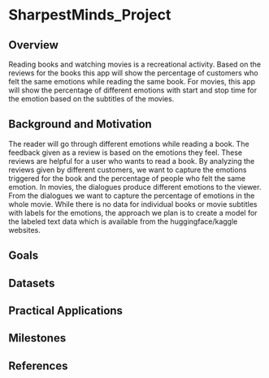 # SharpestMinds_Project

## Overview
Reading books and watching movies is a recreational activity. Based on the reviews for the books this app will show the percentage of customers who felt the same emotions while reading the same book. For movies, this app will show the percentage of different emotions with start and stop time for the emotion based on the subtitles of the movies. 


## Background and Motivation

The reader will go through different emotions while reading a book. The feedback given as a review is based on the emotions they feel. These reviews are helpful for a user who wants to read a book. By analyzing the reviews given by different customers, we want to capture the emotions triggered for the book and the percentage of people who felt the same emotion. 
In movies, the dialogues produce different emotions to the viewer. From the dialogues we want to capture the percentage of emotions in the whole movie. 
While there is no data for individual books or movie subtitles with labels for the emotions, the approach we plan is to create a model for the labeled text data which is available from the huggingface/kaggle websites. 

## Goals

## Datasets

## Practical Applications

## Milestones

## References
